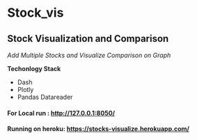 # Stock_vis

## Stock Visualization and Comparison

_Add Multiple Stocks and Visualize Comparison on Graph_

**Techonlogy Stack**
- Dash
- Plotly
- Pandas Datareader

#### For Local run : http://127.0.0.1:8050/
#### Running on heroku: https://stocks-visualize.herokuapp.com/